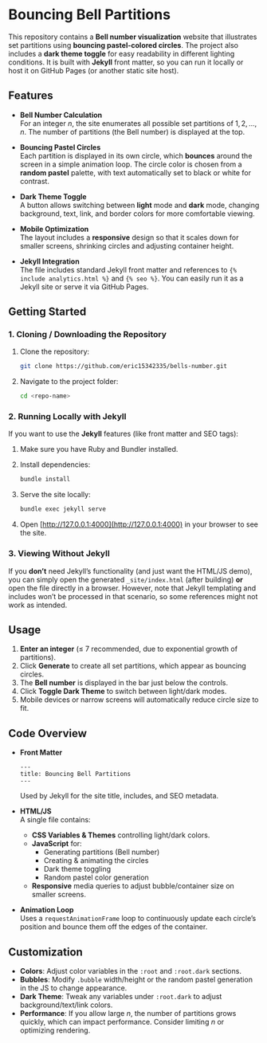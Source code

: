 # Bouncing Bell Partitions

This repository contains a **Bell number visualization** website that illustrates set partitions using **bouncing pastel-colored circles**. The project also includes a **dark theme toggle** for easy readability in different lighting conditions. It is built with **Jekyll** front matter, so you can run it locally or host it on GitHub Pages (or another static site host).

## Features

- **Bell Number Calculation**  
  For an integer $n$, the site enumerates all possible set partitions of $1, 2, \ldots, n$. The number of partitions (the Bell number) is displayed at the top.

- **Bouncing Pastel Circles**  
  Each partition is displayed in its own circle, which **bounces** around the screen in a simple animation loop. The circle color is chosen from a **random pastel** palette, with text automatically set to black or white for contrast.

- **Dark Theme Toggle**  
  A button allows switching between **light** mode and **dark** mode, changing background, text, link, and border colors for more comfortable viewing.

- **Mobile Optimization**  
  The layout includes a **responsive** design so that it scales down for smaller screens, shrinking circles and adjusting container height.

- **Jekyll Integration**  
  The file includes standard Jekyll front matter and references to `{% include analytics.html %}` and `{% seo %}`. You can easily run it as a Jekyll site or serve it via GitHub Pages.

## Getting Started

### 1. Cloning / Downloading the Repository

1. Clone the repository:

   ```bash
   git clone https://github.com/eric15342335/bells-number.git
   ```

2. Navigate to the project folder:

   ```bash
   cd <repo-name>
   ```

### 2. Running Locally with Jekyll

If you want to use the **Jekyll** features (like front matter and SEO tags):

1. Make sure you have Ruby and Bundler installed.
2. Install dependencies:

   ```bash
   bundle install
   ```

3. Serve the site locally:

   ```bash
   bundle exec jekyll serve
   ```

4. Open [http://127.0.0.1:4000](http://127.0.0.1:4000) in your browser to see the site.

### 3. Viewing Without Jekyll

If you **don’t** need Jekyll’s functionality (and just want the HTML/JS demo), you can simply open the generated `_site/index.html` (after building) **or** open the file directly in a browser. However, note that Jekyll templating and includes won’t be processed in that scenario, so some references might not work as intended.

## Usage

1. **Enter an integer** (≤ 7 recommended, due to exponential growth of partitions).
2. Click **Generate** to create all set partitions, which appear as bouncing circles.
3. The **Bell number** is displayed in the bar just below the controls.
4. Click **Toggle Dark Theme** to switch between light/dark modes.
5. Mobile devices or narrow screens will automatically reduce circle size to fit.

## Code Overview

- **Front Matter**  

  ```
  ---
  title: Bouncing Bell Partitions
  ---
  ```

  Used by Jekyll for the site title, includes, and SEO metadata.

- **HTML/JS**  
  A single file contains:
  - **CSS Variables & Themes** controlling light/dark colors.  
  - **JavaScript** for:  
    - Generating partitions (Bell number)  
    - Creating & animating the circles  
    - Dark theme toggling  
    - Random pastel color generation  
  - **Responsive** media queries to adjust bubble/container size on smaller screens.

- **Animation Loop**  
  Uses a `requestAnimationFrame` loop to continuously update each circle’s position and bounce them off the edges of the container.

## Customization

- **Colors**: Adjust color variables in the `:root` and `:root.dark` sections.
- **Bubbles**: Modify `.bubble` width/height or the random pastel generation in the JS to change appearance.
- **Dark Theme**: Tweak any variables under `:root.dark` to adjust background/text/link colors.
- **Performance**: If you allow large $n$, the number of partitions grows quickly, which can impact performance. Consider limiting $n$ or optimizing rendering.
